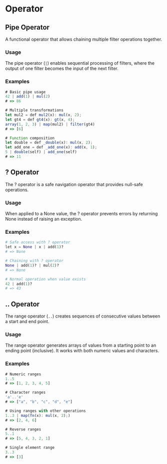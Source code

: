 # Operator

## Pipe Operator

A functional operator that allows chaining multiple filter operations together.

### Usage

The pipe operator (`|`) enables sequential processing of filters, where the output of one filter becomes the input of the next filter.

### Examples

```js
# Basic pipe usage
42 | add(1) | mul(2)
# => 86

# Multiple transformations
let mul2 = def mul2(x): mul(x, 2);
let gt4 = def gt4(x): gt(x, 4);
array(1, 2, 3) | map(mul2) | filter(gt4)
# => [6]

# Function composition
let double = def _double(x): mul(x, 2);
let add_one = def _add_one(x): add(x, 1);
5 | double(self) | add_one(self)
# => 11
```

## ? Operator

The ? operator is a safe navigation operator that provides null-safe operations.

### Usage

When applied to a None value, the ? operator prevents errors by returning None instead of raising an exception.

### Examples

```python
# Safe access with ? operator
let x = None | x | add(1)?
# => None

# Chaining with ? operator
None | add(1)? | mul(2)?
# => None

# Normal operation when value exists
42 | add(1)?
# => 43
```

## .. Operator

The range operator (`..`) creates sequences of consecutive values between a start and end point.

### Usage

The range operator generates arrays of values from a starting point to an ending point (inclusive). It works with both numeric values and characters.

### Examples

```js
# Numeric ranges
1..5
# => [1, 2, 3, 4, 5]

# Character ranges
'a'..'e'
# => ["a", "b", "c", "d", "e"]

# Using ranges with other operations
1..3 | map(fn(x): mul(x, 2);)
# => [2, 4, 6]

# Reverse ranges
5..1
# => [5, 4, 3, 2, 1]

# Single element range
3..3
# => [3]
```
